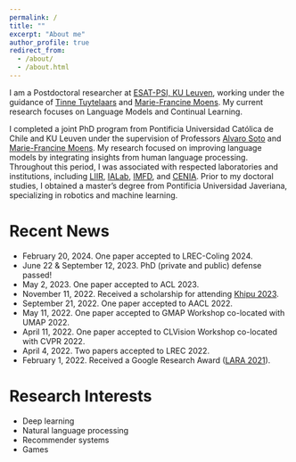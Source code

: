```yaml
---
permalink: /
title: ""
excerpt: "About me"
author_profile: true
redirect_from: 
  - /about/
  - /about.html
---
```


I am a Postdoctoral researcher at [ESAT-PSI, KU Leuven](https://www.esat.kuleuven.be/psi), working under the guidance of [Tinne Tuytelaars](https://www.esat.kuleuven.be/psi/TT) and [Marie-Francine Moens](https://people.cs.kuleuven.be/~sien.moens/). My current research focuses on Language Models and Continual Learning.

I completed a joint PhD program from Pontificia Universidad Católica de Chile and KU Leuven under the supervision of Professors [Alvaro Soto](https://asoto.ing.puc.cl/) and [Marie-Francine Moens](https://people.cs.kuleuven.be/~sien.moens/). My research focused on improving language models by integrating insights from human language processing. Throughout this period, I was associated with respected laboratories and institutions, including [LIIR](https://liir.cs.kuleuven.be/), [IALab](https://ialab.ing.puc.cl/), [IMFD](https://imfd.cl/en/), and [CENIA](https://www.cenia.cl/en/home/). Prior to my doctoral studies, I obtained a master’s degree from Pontificia Universidad Javeriana, specializing in robotics and machine learning.

Recent News
======
* February 20, 2024. One paper accepted to LREC-Coling 2024.
* June 22 & September 12, 2023. PhD (private and public) defense passed!
* May 2, 2023. One paper accepted to ACL 2023.
* November 11, 2022. Received a scholarship for attending [Khipu 2023](https://khipu.ai/).
* September 21, 2022. One paper accepted to AACL 2022.
* May 11, 2022. One paper accepted to GMAP Workshop co-located with UMAP 2022.
* April 11, 2022. One paper accepted to CLVision Workshop co-located with CVPR 2022.
* April 4, 2022. Two papers accepted to LREC 2022.
* February 1, 2022. Received a Google Research Award ([LARA 2021](https://research.google/outreach/past-programs/latin-america-research-awards/)).

<!---
* August 25, 2021. One paper accepted to EMNLP 2021.
* May 19, 2021. Admitted to [Mexican NLP Summer School 2021](https://ampln.github.io/escuelaverano2021/).
* April 13, 2021. One paper accepted to BioNLP Workshop co-located with NAACL 2021.
* October 15, 2020. ELAP scholarship for intern at Western University.
* July 22, 2020. One paper accepted to RecSys 2020.
* June 30, 2020. Two papers accepted to WiNLP 2020 Workshop co-located with ACL 2020.
* February 11, 2020. One paper accepted to LREC 2020.
* August 12, 2019. Received a scholarship for attending [Khipu 2019](https://khipu.ai/).
* June 25, 2019. One paper accepted to RecSys 2019.
-->

Research Interests
======
* Deep learning
* Natural language processing
* Recommender systems
* Games
